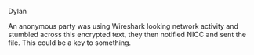 Dylan

An anonymous party was using Wireshark looking network activity and stumbled across this encrypted text, they then notified NICC and sent the file. This could be a key to something.
